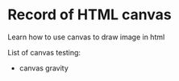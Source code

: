 # Record of HTML canvas

Learn how to use canvas to draw image in html

List of canvas testing:
* canvas gravity
